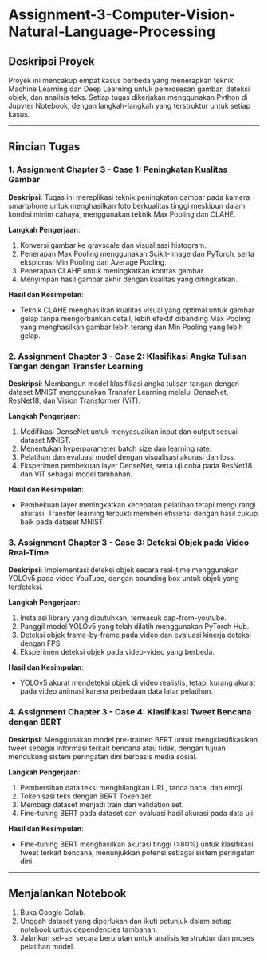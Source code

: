 # Assignment-3-Computer-Vision-Natural-Language-Processing

## Deskripsi Proyek
Proyek ini mencakup empat kasus berbeda yang menerapkan teknik Machine Learning dan Deep Learning untuk pemrosesan gambar, deteksi objek, dan analisis teks. Setiap tugas dikerjakan menggunakan Python di Jupyter Notebook, dengan langkah-langkah yang terstruktur untuk setiap kasus.

---

## Rincian Tugas

### 1. Assignment Chapter 3 - Case 1: Peningkatan Kualitas Gambar
**Deskripsi**: Tugas ini mereplikasi teknik peningkatan gambar pada kamera smartphone untuk menghasilkan foto berkualitas tinggi meskipun dalam kondisi minim cahaya, menggunakan teknik Max Pooling dan CLAHE.

**Langkah Pengerjaan**:
1. Konversi gambar ke grayscale dan visualisasi histogram.
2. Penerapan Max Pooling menggunakan Scikit-Image dan PyTorch, serta eksplorasi Min Pooling dan Average Pooling.
3. Penerapan CLAHE untuk meningkatkan kontras gambar.
4. Menyimpan hasil gambar akhir dengan kualitas yang ditingkatkan.

**Hasil dan Kesimpulan**:
- Teknik CLAHE menghasilkan kualitas visual yang optimal untuk gambar gelap tanpa mengorbankan detail, lebih efektif dibanding Max Pooling yang menghasilkan gambar lebih terang dan Min Pooling yang lebih gelap.

### 2. Assignment Chapter 3 - Case 2: Klasifikasi Angka Tulisan Tangan dengan Transfer Learning
**Deskripsi**: Membangun model klasifikasi angka tulisan tangan dengan dataset MNIST menggunakan Transfer Learning melalui DenseNet, ResNet18, dan Vision Transformer (ViT).

**Langkah Pengerjaan**:
1. Modifikasi DenseNet untuk menyesuaikan input dan output sesuai dataset MNIST.
2. Menentukan hyperparameter batch size dan learning rate.
3. Pelatihan dan evaluasi model dengan visualisasi akurasi dan loss.
4. Eksperimen pembekuan layer DenseNet, serta uji coba pada ResNet18 dan ViT sebagai model tambahan.

**Hasil dan Kesimpulan**:
- Pembekuan layer meningkatkan kecepatan pelatihan tetapi mengurangi akurasi. Transfer learning terbukti memberi efisiensi dengan hasil cukup baik pada dataset MNIST.

### 3. Assignment Chapter 3 - Case 3: Deteksi Objek pada Video Real-Time
**Deskripsi**: Implementasi deteksi objek secara real-time menggunakan YOLOv5 pada video YouTube, dengan bounding box untuk objek yang terdeteksi.

**Langkah Pengerjaan**:
1. Instalasi library yang dibutuhkan, termasuk cap-from-youtube.
2. Panggil model YOLOv5 yang telah dilatih menggunakan PyTorch Hub.
3. Deteksi objek frame-by-frame pada video dan evaluasi kinerja deteksi dengan FPS.
4. Eksperimen deteksi objek pada video-video yang berbeda.

**Hasil dan Kesimpulan**:
- YOLOv5 akurat mendeteksi objek di video realistis, tetapi kurang akurat pada video animasi karena perbedaan data latar pelatihan.

### 4. Assignment Chapter 3 - Case 4: Klasifikasi Tweet Bencana dengan BERT
**Deskripsi**: Menggunakan model pre-trained BERT untuk mengklasifikasikan tweet sebagai informasi terkait bencana atau tidak, dengan tujuan mendukung sistem peringatan dini berbasis media sosial.

**Langkah Pengerjaan**:
1. Pembersihan data teks: menghilangkan URL, tanda baca, dan emoji.
2. Tokenisasi teks dengan BERT Tokenizer.
3. Membagi dataset menjadi train dan validation set.
4. Fine-tuning BERT pada dataset dan evaluasi hasil akurasi pada data uji.

**Hasil dan Kesimpulan**:
- Fine-tuning BERT menghasilkan akurasi tinggi (>80%) untuk klasifikasi tweet terkait bencana, menunjukkan potensi sebagai sistem peringatan dini.

---

## Menjalankan Notebook
1. Buka Google Colab.
2. Unggah dataset yang diperlukan dan ikuti petunjuk dalam setiap notebook untuk dependencies tambahan.
3. Jalankan sel-sel secara berurutan untuk analisis terstruktur dan proses pelatihan model.
